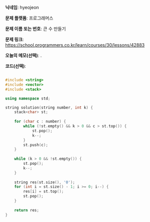 **닉네임**: hyeojeon

**문제 플랫폼**: 프로그래머스

**문제 이름 또는 번호**: 큰 수 만들기

**문제 링크**: https://school.programmers.co.kr/learn/courses/30/lessons/42883

**오늘의 메모(선택)**: .

**코드(선택)**:

```cpp

#include <string>
#include <vector>
#include <stack>

using namespace std;

string solution(string number, int k) {
    stack<char> st;
    
    for (char c : number) {
        while (!st.empty() && k > 0 && c > st.top()) {
            st.pop();
            k--;
        }
        st.push(c);
    }
    
    while (k > 0 && !st.empty()) {
        st.pop();
        k--;
    }
    
    string res(st.size(), '0');
    for (int i = st.size() - 1; i >= 0; i--) {
        res[i] = st.top();
        st.pop();
    }
    
    return res;
}

```
